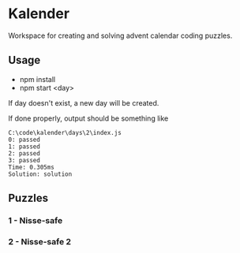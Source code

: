 # Kalender

Workspace for creating and solving advent calendar coding puzzles.

## Usage

* npm install
* npm start \<day\>

If day doesn't exist, a new day will be created.

If done properly, output should be something like 
```
C:\code\kalender\days\2\index.js
0: passed
1: passed
2: passed
3: passed
Time: 0.305ms
Solution: solution
```

## Puzzles

### 1 - Nisse-safe

### 2 - Nisse-safe 2